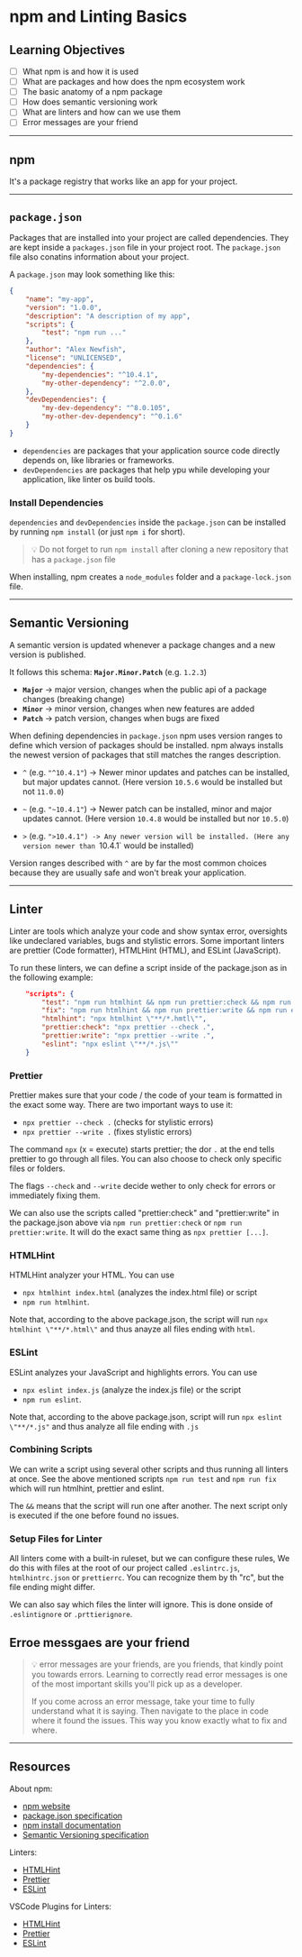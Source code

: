 # npm and Linting Basics

## Learning Objectives 

- [ ] What npm is and how it is used
- [ ] What are packages and how does the npm ecosystem work
- [ ] The basic anatomy of a npm package
- [ ] How does semantic versioning work
- [ ] What are linters and how can we use them
- [ ] Error messages are your friend

---

## npm

It's a package registry that works like an app for your project.

---

## `package.json`

Packages that are installed into your project are called dependencies. They are kept inside a 
`packages.json` file in your project root. The `package.json` file also conatins information about your project.

A `package.json` may look something like this:

```json
{
    "name": "my-app",
    "version": "1.0.0",
    "description": "A description of my app",
    "scripts": {
        "test": "npm run ..."
    },
    "author": "Alex Newfish",
    "license": "UNLICENSED",
    "dependencies": {
        "my-dependencies": "^10.4.1",
        "my-other-dependency": "^2.0.0",
    },
    "devDependencies": {
        "my-dev-dependency": "^8.0.105",
        "my-other-dev-dependency": "^0.1.6"
    }
}
```

- `dependencies` are packages that your application source code directly depends on, like libraries or frameworks.
-  `devDependencies` are packages that help ypu while developing your application, like linter os build tools.

### Install Dependencies

`dependencies` and `devDependencies` inside the `package.json` can be installed by running `npm install` (or just `npm i` for short).

> 💡 Do not forget to run `npm install` after cloning a new repository that has a `package.json` file

When installing, npm creates a `node_modules` folder and a `package-lock.json` file.

---

## Semantic Versioning

A semantic version is updated whenever a package changes and a new version is published.

It follows this schema: **`Major.Minor.Patch`** (e.g. `1.2.3`)

- **`Major`** -> major version, changes when the public api of a package changes (breaking change)
- **`Minor`** -> minor version, changes when new features are added
- **`Patch`** -> patch version, changes when bugs are fixed

When defining dependencies in `package.json` npm uses version ranges to define which version of packages should be installed. npm always installs the newest version of packages that still matches the ranges description.

- `^` (e.g. `"^10.4.1"`) -> Newer minor updates and patches can be installed, but major updates cannot.
    (Here version `10.5.6` would be installed but not `11.0.0`)

- `~` (e.g. `"~10.4.1"`) -> Newer patch can be installed, minor and major updates cannot.
    (Here version `10.4.8` would be installed but nor `10.5.0`)

- `>` (e.g. `">10.4.1") -> Any newer version will be installed.
    (Here any version newer than `10.4.1` would be installed)

Version ranges described with `^` are by far the most common choices because they are usually safe and won't break your application.

---

## Linter

Linter are tools which analyze your code and show syntax error, oversights like undeclared variables,
bugs and stylistic errors. Some important linters are prettier (Code formatter), HTMLHint (HTML), and ESLint (JavaScript).

To run these linters, we can define a script inside of the package.json as in the following example:

```json
    "scripts": {
        "test": "npm run htmlhint && npm run prettier:check && npm run eslint",
        "fix": "npm run htmlhint && npm run prettier:write && npm run eslint",
        "htmlhint": "npx htmlhint \"**/*.hmtl\"",
        "prettier:check": "npx prettier --check .",
        "prettier:write": "npx prettier --write .",
        "eslint": "npx eslint \"**/*.js\""
    }
```

### Prettier

Prettier makes sure that your code / the code of your team is formatted in the exact some way. There
are two important ways to use it:

- `npx prettier --check .` (checks for stylistic errors)
- `npx prettier --write .` (fixes stylistic errors)

The command `npx` (x = execute) starts prettier; the dor `.` at the end tells prettier to go through
all files. You can also choose to check only specific files or folders.

The flags `--check` and `--write` decide wether to only check for errors or immediately fixing them.

We can also use the scripts called "prettier:check" and "prettier:write" in the package.json above via `npm run prettier:check` or `npm run prettier:write`. It will do the exact same thing as `npx prettier [...]`.

### HTMLHint

HTMLHint analyzer your HTML. You can use

- `npx htmlhint index.html` (analyzes the index.html file) or script
- `npm run htmlhint`.

Note that, according to the above package.json, the script will run `npx htmlhint \"**/*.html\"` and thus anayze all files ending with `html`.

### ESLint

ESLint analyzes your JavaScript and highlights errors. You can use 

- `npx eslint index.js` (analyze the index.js file) or the script
- `npm run eslint`.

Note that, according to the above package.json, script will run `npx eslint \"**/*.js"` and thus analyze all file ending with `.js`

### Combining Scripts

We can write a script using several other scripts and thus running all linters at once. See the above mentioned scripts `npm run test` and `npm run fix` which will run htmlhint, prettier and eslint.

The `&&` means that the script will run one after another. The next script only is executed if the one before found no issues.

### Setup Files for Linter

All linters come with a built-in ruleset, but we can configure these rules, We do this with files at the root of our project called `.eslintrc.js`, `htmlhintrc.json` or `prettierrc`. You can recognize them by th "rc", but the file ending might differ.

We can also say which files the linter will ignore. This is done onside of `.eslintignore` or `.prttierignore`.

## Erroe messgaes are your friend

> 💡 error messages are your friends, are you friends, that kindly point you towards errors. Learning to correctly
> read error messages is one of the most important skills you'll pick up as a developer.
>
> If you come across an error message, take your time to fully understand what it is saying. Then
> navigate to the place in code where it found the issues. This way you know exactly what to fix and where.

---


## Resources 

About npm:

- [npm website](https://www.npmjs.com/)
- [package.json specification](https://docs.npmjs.com/cli/v8/configuring-npm/package-json)
- [npm install documentation](https://docs.npmjs.com/cli/v8/commands/npm-install)
- [Semantic Versioning specification](https://semver.org/)

Linters:

- [HTMLHint](https://htmlhint.com/docs/user-guide/getting-started)
- [Prettier](https://prettier.io/docs/en/install.html)
- [ESLint](https://eslint.org/docs/latest/user-guide/command-line-interface)

VSCode Plugins for Linters:

- [HTMLHint](https://marketplace.visualstudio.com/items?itemName=HTMLHint.vscode-htmlhint)
- [Prettier](https://marketplace.visualstudio.com/items?itemName=esbenp.prettier-vscode)
- [ESLint](https://marketplace.visualstudio.com/items?itemName=dbaeumer.vscode-eslint)